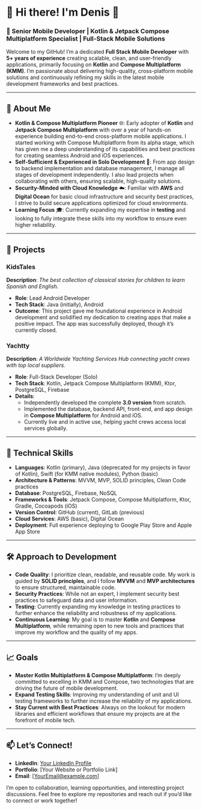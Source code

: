 # 👋 Hi there! I'm Denis 👋

### 🚀 Senior Mobile Developer | Kotlin & Jetpack Compose Multiplatform Specialist | Full-Stack Mobile Solutions

Welcome to my GitHub! I’m a dedicated **Full Stack Mobile Developer** with **5+ years of experience** creating scalable, clean, and user-friendly applications, primarily focusing on **Kotlin** and **Compose Multiplatform (KMM)**. I’m passionate about delivering high-quality, cross-platform mobile solutions and continuously refining my skills in the latest mobile development frameworks and best practices.

---

## 🌟 About Me

- **Kotlin & Compose Multiplatform Pioneer** 🌐: Early adopter of **Kotlin** and **Jetpack Compose Multiplatform** with over a year of hands-on experience building end-to-end cross-platform mobile applications. I started working with Compose Multiplatform from its alpha stage, which has given me a deep understanding of its capabilities and best practices for creating seamless Android and iOS experiences.
- **Self-Sufficient & Experienced in Solo Development** 👥: From app design to backend implementation and database management, I manage all stages of development independently. I also lead projects when collaborating with others, ensuring scalable, high-quality solutions.
- **Security-Minded with Cloud Knowledge** ☁️: Familiar with **AWS** and **Digital Ocean** for basic cloud infrastructure and security best practices, I strive to build secure applications optimized for cloud environments.
- **Learning Focus** 🎓: Currently expanding my expertise in **testing** and looking to fully integrate these skills into my workflow to ensure even higher reliability.

---

## 💼 Projects

### KidsTales
**Description**: *The best collection of classical stories for children to learn Spanish and English.*
- **Role**: Lead Android Developer
- **Tech Stack**: Java (initially), Android
- **Outcome**: This project gave me foundational experience in Android development and solidified my dedication to creating apps that make a positive impact. The app was successfully deployed, though it’s currently closed.

### Yachtty
**Description**: *A Worldwide Yachting Services Hub connecting yacht crews with top local suppliers.*
- **Role**: Full-Stack Developer (Solo)
- **Tech Stack**: Kotlin, Jetpack Compose Multiplatform (KMM), Ktor, PostgreSQL, Firebase
- **Details**:
  - Independently developed the complete **3.0 version** from scratch.
  - Implemented the database, backend API, front-end, and app design in **Compose Multiplatform** for Android and iOS.
  - Currently live and in active use, helping yacht crews access local services globally.

---

## 🔧 Technical Skills

- **Languages**: Kotlin (primary), Java (deprecated for my projects in favor of Kotlin), Swift (for KMM native modules), Python (basic)
- **Architecture & Patterns**: MVVM, MVP, SOLID principles, Clean Code practices
- **Database**: PostgreSQL, Firebase, NoSQL
- **Frameworks & Tools**: Jetpack Compose, Compose Multiplatform, Ktor, Gradle, Cocoapods (iOS)
- **Version Control**: GitHub (current), GitLab (previous)
- **Cloud Services**: AWS (basic), Digital Ocean
- **Deployment**: Full experience deploying to Google Play Store and Apple App Store

---

## 🛠 Approach to Development

- **Code Quality**: I prioritize clean, readable, and reusable code. My work is guided by **SOLID principles**, and I follow **MVVM** and **MVP architectures** to ensure structured, maintainable code.
- **Security Practices**: While not an expert, I implement security best practices to safeguard data and user information.
- **Testing**: Currently expanding my knowledge in testing practices to further enhance the reliability and robustness of my applications.
- **Continuous Learning**: My goal is to master **Kotlin** and **Compose Multiplatform**, while remaining open to new tools and practices that improve my workflow and the quality of my apps.

---

## 📈 Goals

- **Master Kotlin Multiplatform & Compose Multiplatform**: I’m deeply committed to excelling in KMM and Compose, two technologies that are driving the future of mobile development.
- **Expand Testing Skills**: Improving my understanding of unit and UI testing frameworks to further increase the reliability of my applications.
- **Stay Current with Best Practices**: Always on the lookout for modern libraries and efficient workflows that ensure my projects are at the forefront of mobile tech.

---

## 📫 Let’s Connect!

- **LinkedIn**: [Your LinkedIn Profile](https://www.linkedin.com/in/yourprofile)
- **Portfolio**: [Your Website or Portfolio Link]
- **Email**: [YourEmail@example.com]

I’m open to collaboration, learning opportunities, and interesting project discussions. Feel free to explore my repositories and reach out if you’d like to connect or work together!
